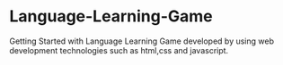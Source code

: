 # Language-Learning-Game
Getting Started with Language Learning Game developed by using web development technologies such as html,css and javascript.
